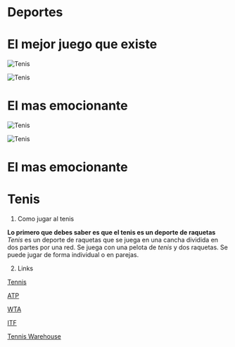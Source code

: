 # Deportes

# El mejor juego que existe

![Tenis](../../fotos/tenis_fotos/Depositphotos_156620498_xl-2015.jpg)

![Tenis](../../fotos/tenis_fotos/Tenis.jpg)

# El mas emocionante

![Tenis](../../fotos/tenis_fotos/GettyImages-1171084311.jpg)

![Tenis](../../fotos/tenis_fotos/wallpapersden.com_rafael-nadal-tennis-tennis-player_3000x2000.jpg)

# El mas emocionante

# Tenis

1. Como jugar al tenis

**Lo primero que debes saber es que el tenis es un deporte de raquetas**
*Tenis* es un deporte de raquetas que se juega en una cancha dividida en dos partes por una red.
Se juega con una pelota de *tenis* y dos raquetas.
Se puede jugar de forma individual o en parejas.

2. Links

[Tennis](https://www.tennis.com/)

[ATP](https://www.atptour.com/)

[WTA](https://www.wtatennis.com/)

[ITF](https://www.itftennis.com/)

[Tennis Warehouse](https://www.tennis-warehouse.com/)
